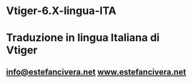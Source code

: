 # Vtiger-6.X-lingua-ITA
# Traduzione in lingua Italiana di Vtiger

## info@estefancivera.net www.estefancivera.net 
